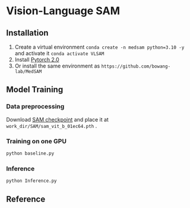# Vision-Language SAM


## Installation
1. Create a virtual environment `conda create -n medsam python=3.10 -y` and activate it `conda activate VLSAM`
2. Install [Pytorch 2.0](https://pytorch.org/get-started/locally/)
3. Or install the same environment as `https://github.com/bowang-lab/MedSAM`



## Model Training

### Data preprocessing

Download [SAM checkpoint](https://dl.fbaipublicfiles.com/segment_anything/sam_vit_b_01ec64.pth) and place it at `work_dir/SAM/sam_vit_b_01ec64.pth` .


### Training on one GPU

```bash
python baseline.py
```

### Inference

```bash
python Inference.py
```




## Reference


